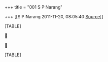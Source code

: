 +++
title = "001 S P Narang"

+++
[[S P Narang	2011-11-20, 08:05:40 [Source](https://groups.google.com/g/bvparishat/c/Z2BesRyqjg0)]]



[TABLE]





[TABLE]

